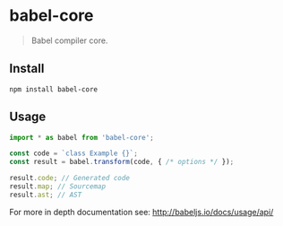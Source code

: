 # babel-core

> Babel compiler core.

## Install

```
npm install babel-core
```

## Usage

```js
import * as babel from 'babel-core';

const code = `class Example {}`;
const result = babel.transform(code, { /* options */ });

result.code; // Generated code
result.map; // Sourcemap
result.ast; // AST
```

For more in depth documentation see: http://babeljs.io/docs/usage/api/
